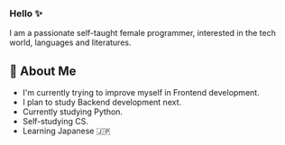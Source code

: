 ### Hello ✨

I am a passionate self-taught female programmer, interested in the tech world, languages and literatures. 

## 💖 About Me

- I'm currently trying to improve myself in Frontend development.
- I plan to study Backend development next.
- Currently studying Python.
- Self-studying CS.
- Learning Japanese 🇯🇵
